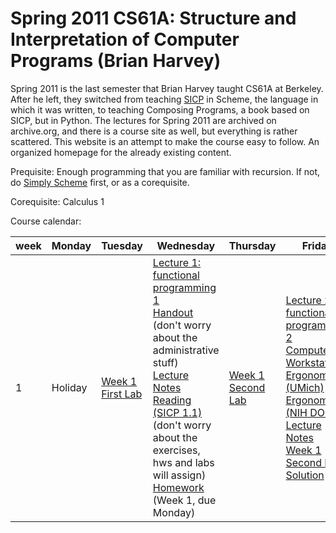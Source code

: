 # Spring 2011 CS61A: Structure and Interpretation of Computer Programs (Brian Harvey)

Spring 2011 is the last semester that Brian Harvey taught CS61A at Berkeley.
After he left, they switched from teaching [SICP](https://mitp-content-server.mit.edu/books/content/sectbyfn/books_pres_0/6515/sicp.zip/index.html) in Scheme,
the language in which it was written, to teaching Composing Programs, a book based on SICP, but in Python.
The lectures for Spring 2011 are archived on archive.org, and there is a course site as well, but everything is rather scattered.
This website is an attempt to make the course easy to follow. An organized homepage for the already existing content.

Prequisite: Enough programming that you are familiar with recursion. If not, do [Simply Scheme](https://people.eecs.berkeley.edu/~bh/ss-toc2.html) first, or as a corequisite.

Corequisite: Calculus 1

Course calendar:

week | Monday | Tuesday | Wednesday | Thursday | Friday | Weekend
-----|--------|---------|-----------|----------|--------|--------
1    | Holiday | [Week 1 First Lab](/labs/1-1.md) | [Lecture 1: functional programming 1](https://archive.org/details/ucberkeley_webcast_l28HAzKy0N8) <br /> [Handout](https://people.eecs.berkeley.edu/~bh/61a-pages/first-day-handout.pdf) (don't worry about the administrative stuff) <br /> [Lecture Notes](https://people.eecs.berkeley.edu/~bh/61a-pages/Volume2/notes.pdf) <br/> [Reading (SICP 1.1)](https://mitp-content-server.mit.edu/books/content/sectbyfn/books_pres_0/6515/sicp.zip/full-text/book/book-Z-H-10.html) (don't worry about the exercises, hws and labs will assign) <br /> [Homework](https://people.eecs.berkeley.edu/~bh/61a-pages/Volume1/hw.pdf) (Week 1, due Monday) | [Week 1 Second Lab](/labs/1-2.md) | [Lecture 2: functional programming 2](https://archive.org/details/ucberkeley_webcast_TTK2lZoWbPQ) <br /> [Computer Workstation Ergonomics (UMich)](https://www.uhs.umich.edu/computerergonomics) <br /> [Ergonomics (NIH DOHS)](https://www.ors.od.nih.gov/sr/dohs/HealthAndWellness/Ergonomics/Pages/ergonomics_home.aspx) <br /> [Lecture Notes](https://people.eecs.berkeley.edu/~bh/61a-pages/Volume2/notes.pdf) <br /> [Week 1 Second Lab Solution](https://people.eecs.berkeley.edu/~bh/61a-pages/Solutions/week1) | [Reading (SICP 1.3)](https://mitp-content-server.mit.edu/books/content/sectbyfn/books_pres_0/6515/sicp.zip/full-text/book/book-Z-H-12.html)
